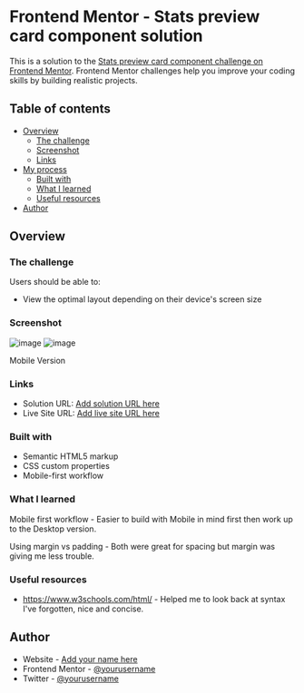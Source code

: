 # Frontend Mentor - Stats preview card component solution

This is a solution to the [Stats preview card component challenge on Frontend Mentor](https://www.frontendmentor.io/challenges/stats-preview-card-component-8JqbgoU62). Frontend Mentor challenges help you improve your coding skills by building realistic projects. 

## Table of contents

- [Overview](#overview)
  - [The challenge](#the-challenge)
  - [Screenshot](#screenshot)
  - [Links](#links)
- [My process](#my-process)
  - [Built with](#built-with)
  - [What I learned](#what-i-learned)
  - [Useful resources](#useful-resources)
- [Author](#author)


## Overview

### The challenge

Users should be able to:

- View the optimal layout depending on their device's screen size

### Screenshot

![image](https://user-images.githubusercontent.com/87199411/125194644-215afb00-e24a-11eb-8f61-f7766643d83e.png) ![image](https://user-images.githubusercontent.com/87199411/125325863-585c0a00-e339-11eb-9ba7-d21e3231f7fe.png)


Mobile Version


### Links

- Solution URL: [Add solution URL here](https://your-solution-url.com)
- Live Site URL: [Add live site URL here](https://your-live-site-url.com)

### Built with

- Semantic HTML5 markup
- CSS custom properties
- Mobile-first workflow

### What I learned

Mobile first workflow - Easier to build with Mobile in mind first then work up to the Desktop version.

Using margin vs padding - Both were great for spacing but margin was giving me less trouble.

### Useful resources

- https://www.w3schools.com/html/ - Helped me to look back at syntax I've forgotten, nice and concise.

## Author

- Website - [Add your name here](https://www.your-site.com)
- Frontend Mentor - [@yourusername](https://www.frontendmentor.io/profile/yourusername)
- Twitter - [@yourusername](https://www.twitter.com/yourusername)


